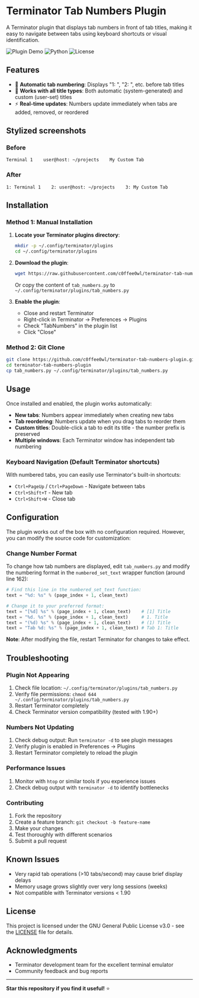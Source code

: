 # Terminator Tab Numbers Plugin

A Terminator plugin that displays tab numbers in front of tab titles, making it easy to navigate between tabs using keyboard shortcuts or visual identification.

![Plugin Demo](https://img.shields.io/badge/status-stable-green) ![Python](https://img.shields.io/badge/python-3.6+-blue) ![License](https://img.shields.io/badge/license-GPL--3.0-blue)

## Features

- 🔢 **Automatic tab numbering**: Displays "1: ", "2: ", etc. before tab titles
- 🎯 **Works with all title types**: Both automatic (system-generated) and custom (user-set) titles
- ⚡ **Real-time updates**: Numbers update immediately when tabs are added, removed, or reordered


## Stylized screenshots

### Before
```
Terminal 1    user@host: ~/projects    My Custom Tab
```

### After
```
1: Terminal 1    2: user@host: ~/projects    3: My Custom Tab
```

## Installation

### Method 1: Manual Installation

1. **Locate your Terminator plugins directory**:
   ```bash
   mkdir -p ~/.config/terminator/plugins
   cd ~/.config/terminator/plugins
   ```

2. **Download the plugin**:
   ```bash
   wget https://raw.githubusercontent.com/c0ffee0wl/terminator-tab-numbers-plugin/main/tab_numbers.py
   ```
   
   Or copy the content of `tab_numbers.py` to `~/.config/terminator/plugins/tab_numbers.py`

3. **Enable the plugin**:
   - Close and restart Terminator
   - Right-click in Terminator → Preferences → Plugins
   - Check "TabNumbers" in the plugin list
   - Click "Close"

### Method 2: Git Clone

```bash
git clone https://github.com/c0ffee0wl/terminator-tab-numbers-plugin.git
cd terminator-tab-numbers-plugin
cp tab_numbers.py ~/.config/terminator/plugins/tab_numbers.py
```

## Usage

Once installed and enabled, the plugin works automatically:

- **New tabs**: Numbers appear immediately when creating new tabs
- **Tab reordering**: Numbers update when you drag tabs to reorder them
- **Custom titles**: Double-click a tab to edit its title - the number prefix is preserved
- **Multiple windows**: Each Terminator window has independent tab numbering

### Keyboard Navigation (Default Terminator shortcuts)

With numbered tabs, you can easily use Terminator's built-in shortcuts:
- `Ctrl+PageUp` / `Ctrl+PageDown` - Navigate between tabs
- `Ctrl+Shift+T` - New tab
- `Ctrl+Shift+W` - Close tab

## Configuration

The plugin works out of the box with no configuration required. However, you can modify the source code for customization:

### Change Number Format

To change how tab numbers are displayed, edit `tab_numbers.py` and modify the numbering format in the `numbered_set_text` wrapper function (around line 162):

```python
# Find this line in the numbered_set_text function:
text = "%d: %s" % (page_index + 1, clean_text)

# Change it to your preferred format:
text = "[%d] %s" % (page_index + 1, clean_text)    # [1] Title
text = "%d. %s" % (page_index + 1, clean_text)     # 1. Title
text = "(%d) %s" % (page_index + 1, clean_text)    # (1) Title
text = "Tab %d: %s" % (page_index + 1, clean_text) # Tab 1: Title
```

**Note**: After modifying the file, restart Terminator for changes to take effect.

## Troubleshooting

### Plugin Not Appearing
1. Check file location: `~/.config/terminator/plugins/tab_numbers.py`
2. Verify file permissions: `chmod 644 ~/.config/terminator/plugins/tab_numbers.py`
3. Restart Terminator completely
4. Check Terminator version compatibility (tested with 1.90+)

### Numbers Not Updating
1. Check debug output: Run `terminator -d` to see plugin messages
2. Verify plugin is enabled in Preferences → Plugins
3. Restart Terminator completely to reload the plugin

### Performance Issues
1. Monitor with `htop` or similar tools if you experience issues
2. Check debug output with `terminator -d` to identify bottlenecks


### Contributing

1. Fork the repository
2. Create a feature branch: `git checkout -b feature-name`
3. Make your changes
4. Test thoroughly with different scenarios
5. Submit a pull request


## Known Issues

- Very rapid tab operations (>10 tabs/second) may cause brief display delays
- Memory usage grows slightly over very long sessions (weeks)
- Not compatible with Terminator versions < 1.90


## License

This project is licensed under the GNU General Public License v3.0 - see the [LICENSE](LICENSE) file for details.

## Acknowledgments

- Terminator development team for the excellent terminal emulator
- Community feedback and bug reports

---

**Star this repository if you find it useful!** ⭐

